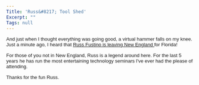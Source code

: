 ```yaml
---
Title: 'Russ&#8217; Tool Shed'
Excerpt: ""
Tags: null
---
```


<p><span class="375383905-06062003"><font face="Arial" size="2">And just when I 
thought everything was going good, a virtual hammer falls on my knee. Just a 
minute ago, I heard that <a href="/assets/wp/2003/06/russtoolshed">Russ 
Fustino is leaving New England </a>for Florida!</font></span></p>
<p><span class="375383905-06062003"><font face="Arial" size="2">For those of you not 
in New England, Russ is a legend around here. For the last 5 years he has run 
the most entertaining technology seminars I've ever had the please of 
attending. </font></span></p>
<p><span class="375383905-06062003"><font face="Arial" size="2">Thanks for the fun 
Russ. </font></span></p>